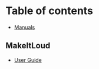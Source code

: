 # Table of contents

* [Manuals](README.md)

## MakeItLoud

* [User Guide](makeitloud/user-guide.md)
